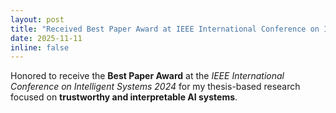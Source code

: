 ```yaml
---
layout: post
title: "Received Best Paper Award at IEEE International Conference on Intelligent Systems 2024"
date: 2025-11-11
inline: false
---
```


Honored to receive the **Best Paper Award** at the *IEEE International Conference on Intelligent Systems 2024* for my thesis-based research focused on **trustworthy and interpretable AI systems**.
